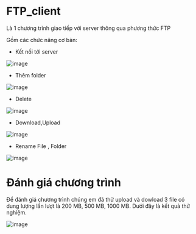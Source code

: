 # FTP_client
Là 1 chương trình giao tiếp với server thông qua phương thức FTP

Gồm các chức năng cơ bản:
+ Kết nối tới server

![image](https://user-images.githubusercontent.com/106573227/171574310-977d91fd-15ee-4ec2-8bb1-2e1606a8e0c2.png)

+ Thêm folder

![image](https://user-images.githubusercontent.com/106573227/171574471-fd930aa2-a8ff-4920-bdf4-8b6078ace73c.png)

+ Delete

![image](https://user-images.githubusercontent.com/106573227/171574655-67399fcf-06d0-4854-92c9-58db497942ae.png)

+ Download,Upload

![image](https://user-images.githubusercontent.com/106573227/171574788-ede22b4a-c9e0-4383-9658-9e800e73de6c.png)

+ Rename File , Folder

![image](https://user-images.githubusercontent.com/106573227/171574558-a394c83c-7cab-4791-a1c4-87359fc5b585.png)

#	Đánh giá chương trình
Để đánh giá chương trình chúng em đã thử upload và dowload 3 file có dung lượng lần lượt là 200 MB, 500 MB, 1000 MB. Dưới đây là kết quả thử nghiệm.

![image](https://user-images.githubusercontent.com/106573227/171575011-1fb759a2-9de2-4176-9fe4-ba4411dd1a27.png)
